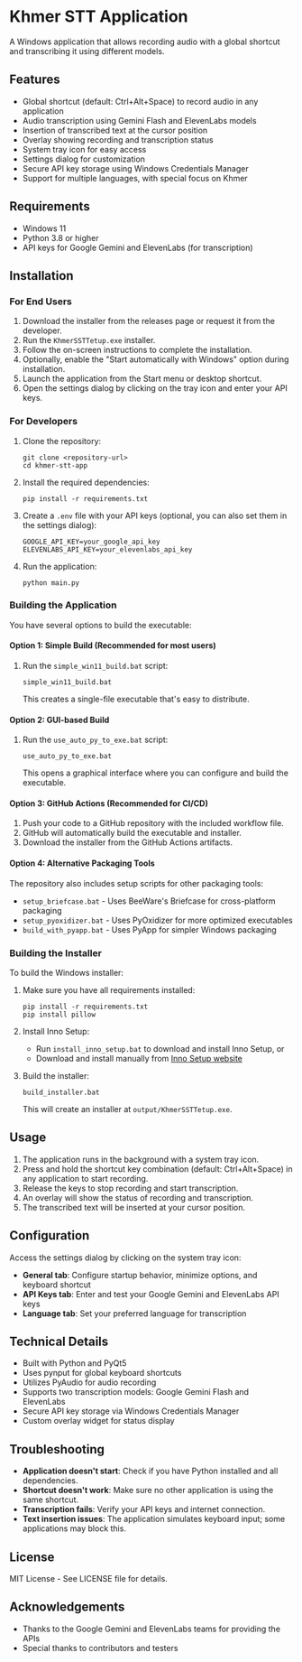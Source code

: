 # Khmer STT Application

A Windows application that allows recording audio with a global shortcut and transcribing it using different models.

## Features

- Global shortcut (default: Ctrl+Alt+Space) to record audio in any application
- Audio transcription using Gemini Flash and ElevenLabs models
- Insertion of transcribed text at the cursor position
- Overlay showing recording and transcription status
- System tray icon for easy access
- Settings dialog for customization
- Secure API key storage using Windows Credentials Manager
- Support for multiple languages, with special focus on Khmer

## Requirements

- Windows 11
- Python 3.8 or higher
- API keys for Google Gemini and ElevenLabs (for transcription)

## Installation

### For End Users

1. Download the installer from the releases page or request it from the developer.
2. Run the `KhmerSSTTetup.exe` installer.
3. Follow the on-screen instructions to complete the installation.
4. Optionally, enable the "Start automatically with Windows" option during installation.
5. Launch the application from the Start menu or desktop shortcut.
6. Open the settings dialog by clicking on the tray icon and enter your API keys.

### For Developers

1. Clone the repository:
   ```
   git clone <repository-url>
   cd khmer-stt-app
   ```

2. Install the required dependencies:
   ```
   pip install -r requirements.txt
   ```

3. Create a `.env` file with your API keys (optional, you can also set them in the settings dialog):
   ```
   GOOGLE_API_KEY=your_google_api_key
   ELEVENLABS_API_KEY=your_elevenlabs_api_key
   ```

4. Run the application:
   ```
   python main.py
   ```

### Building the Application

You have several options to build the executable:

#### Option 1: Simple Build (Recommended for most users)
1. Run the `simple_win11_build.bat` script:
   ```
   simple_win11_build.bat
   ```
   This creates a single-file executable that's easy to distribute.

#### Option 2: GUI-based Build
1. Run the `use_auto_py_to_exe.bat` script:
   ```
   use_auto_py_to_exe.bat
   ```
   This opens a graphical interface where you can configure and build the executable.

#### Option 3: GitHub Actions (Recommended for CI/CD)
1. Push your code to a GitHub repository with the included workflow file.
2. GitHub will automatically build the executable and installer.
3. Download the installer from the GitHub Actions artifacts.

#### Option 4: Alternative Packaging Tools
The repository also includes setup scripts for other packaging tools:
- `setup_briefcase.bat` - Uses BeeWare's Briefcase for cross-platform packaging
- `setup_pyoxidizer.bat` - Uses PyOxidizer for more optimized executables
- `build_with_pyapp.bat` - Uses PyApp for simpler Windows packaging

### Building the Installer

To build the Windows installer:

1. Make sure you have all requirements installed:
   ```
   pip install -r requirements.txt
   pip install pillow
   ```

2. Install Inno Setup:
   - Run `install_inno_setup.bat` to download and install Inno Setup, or
   - Download and install manually from [Inno Setup website](https://jrsoftware.org/isdl.php)

3. Build the installer:
   ```
   build_installer.bat
   ```
   This will create an installer at `output/KhmerSSTTetup.exe`.

## Usage

1. The application runs in the background with a system tray icon.
2. Press and hold the shortcut key combination (default: Ctrl+Alt+Space) in any application to start recording.
3. Release the keys to stop recording and start transcription.
4. An overlay will show the status of recording and transcription.
5. The transcribed text will be inserted at your cursor position.

## Configuration

Access the settings dialog by clicking on the system tray icon:

- **General tab**: Configure startup behavior, minimize options, and keyboard shortcut
- **API Keys tab**: Enter and test your Google Gemini and ElevenLabs API keys
- **Language tab**: Set your preferred language for transcription

## Technical Details

- Built with Python and PyQt5
- Uses pynput for global keyboard shortcuts
- Utilizes PyAudio for audio recording
- Supports two transcription models: Google Gemini Flash and ElevenLabs
- Secure API key storage via Windows Credentials Manager
- Custom overlay widget for status display

## Troubleshooting

- **Application doesn't start**: Check if you have Python installed and all dependencies.
- **Shortcut doesn't work**: Make sure no other application is using the same shortcut.
- **Transcription fails**: Verify your API keys and internet connection.
- **Text insertion issues**: The application simulates keyboard input; some applications may block this.

## License

MIT License - See LICENSE file for details.

## Acknowledgements

- Thanks to the Google Gemini and ElevenLabs teams for providing the APIs
- Special thanks to contributors and testers
